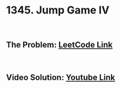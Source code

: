 # 1345. Jump Game IV

<br>

## The Problem: [LeetCode Link](https://leetcode.com/problems/jump-game-iv/)

<br>

## Video Solution: [Youtube Link](https://youtu.be/21G-27YHDdY)
